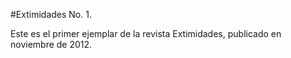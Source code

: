 #Extimidades No. 1.

Este es el primer ejemplar de la revista Extimidades, publicado en noviembre de 2012.